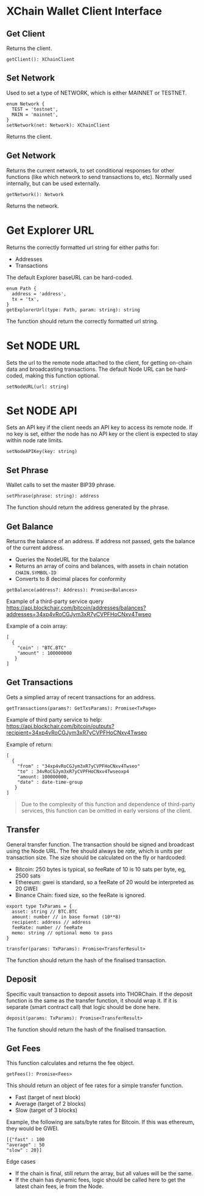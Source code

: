 # XChain Wallet Client Interface

## Get Client
Returns the client.
```
getClient(): XChainClient
```

## Set Network
Used to set a type of NETWORK, which is either MAINNET or TESTNET. 
```
enum Network {
  TEST = 'testnet',
  MAIN = 'mainnet',
}
setNetwork(net: Network): XChainClient
```
Returns the client. 

## Get Network
Returns the current network, to set conditional responses for other functions (like which network to send transactions to, etc). 
Normally used internally, but can be used externally. 
```
getNetwork(): Network
```
Returns the network.

# Get Explorer URL
Returns the correctly formatted url string for either paths for:
* Addresses
* Transactions

The default Explorer baseURL can be hard-coded. 
```
enum Path {
  address = 'address',
  tx = 'tx',
}
getExplorerUrl(type: Path, param: string): string
```
The function should return the correctly formatted url string. 

# Set NODE URL
Sets the url to the remote node attached to the client, for getting on-chain data and broadcasting transactions. 
The default Node URL can be hard-coded, making this function optional. 

```
setNodeURL(url: string)
```

# Set NODE API
Sets an API key if the client needs an API key to access its remote node. If no key is set, either the node has no API key or the client is expected to stay within node rate limits. 
```
setNodeAPIKey(key: string)
```

## Set Phrase
Wallet calls to set the master BIP39 phrase. 
```
setPhrase(phrase: string): address
```
The function should return the address generated by the phrase. 

## Get Balance
Returns the balance of an address. If address not passed, gets the balance of the current address. 
* Queries the NodeURL for the balance
* Returns an array of coins and balances, with assets in chain notation `CHAIN.SYMBOL-ID`
* Converts to 8 decimal places for conformity

```
getBalance(address?: Address): Promise<Balances>
```
Example of a third-party service query
https://api.blockchair.com/bitcoin/addresses/balances?addresses=34xp4vRoCGJym3xR7yCVPFHoCNxv4Twseo

Example of a coin array:
```
[
  { 
    "coin" : "BTC.BTC"
    "amount" : 100000000
   }
]
```

## Get Transactions
Gets a simplied array of recent transactions for an address. 
```
getTransactions(params?: GetTxsParams): Promise<TxPage>
```

Example of third party service to help:
https://api.blockchair.com/bitcoin/outputs?recipient=34xp4vRoCGJym3xR7yCVPFHoCNxv4Twseo


Example of return:
```
[
  { 
    "from" : "34xp4vRoCGJym3xR7yCVPFHoCNxv4Twseo"
    "to" : 34vRoCGJym3xR7yCVPFHoCNxv4Twseoxp4
    "amount: 100000000,
    "date" : date-time-group
   }
]
```

> Due to the complexity of this function and dependence of third-party services, this function can be omitted in early versions of the client. 

## Transfer
General transfer function. 
The transaction should be signed and broadcast using the Node URL. 
The fee should always be *rate*, which is units per transaction size. The size should be calculated on the fly or hardcoded:

* Bitcoin: 250 bytes is typical, so feeRate of 10 is 10 sats per byte, eg, 2500 sats 
* Ethereum: gwei is standard, so a feeRate of 20 would be interpreted as 20 GWEI 
* Binance Chain: fixed size, so the feeRate is ignored. 

```
export type TxParams = {
  asset: string // BTC.BTC
  amount: number // in base format (10**8)
  recipient: address // address
  feeRate: number // feeRate 
  memo: string // optional memo to pass
}

transfer(params: TxParams): Promise<TransferResult>
```
The function should return the hash of the finalised transaction.

## Deposit
Specific vault transaction to deposit assets into THORChain. If the deposit function is the same as the transfer function, it should wrap it. If it is separate (smart contract call) that logic should be done here. 

```
deposit(params: TxParams): Promise<TransferResult>
```
The function should return the hash of the finalised transaction.

## Get Fees
This function calculates and returns the fee object. 

```
getFees(): Promise<Fees>
```
This should return an object of fee rates for a simple transfer function.
* Fast (target of next block)
* Average (target of 2 blocks)
* Slow (target of 3 blocks)

Example, the following are sats/byte rates for Bitcoin. If this was ethereum, they would be GWEI. 
```
[{"fast" : 100
"average" : 50
"slow" : 20}]
```

Edge cases
* If the chain is final, still return the array, but all values will be the same. 
* If the chain has dynamic fees, logic should be called here to get the latest chain fees, ie  from the Node. 


